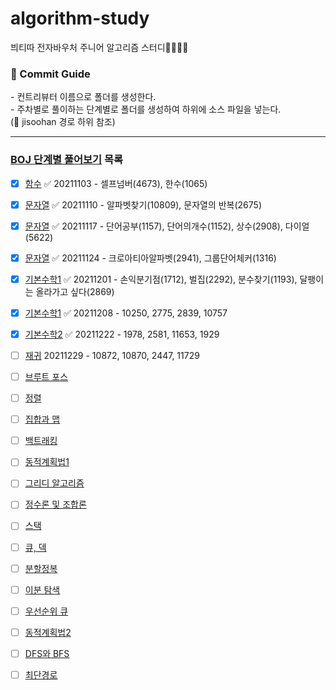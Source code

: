 # algorithm-study
븨티따 전자바우처 주니어 알고리즘 스터디👩‍💻👨‍💻
<br/>

<p>
  <h3>📌 Commit Guide</h3>
  - 컨트리뷰터 이름으로 폴더를 생성한다. <br/>
  - 주차별로 풀이하는 단계별로 폴더를 생성하여 하위에 소스 파일을 넣는다. <br/>
    (📁 jisoohan 경로 하위 참조)
</p>

<hr>

### [BOJ 단계별 풀어보기](https://www.acmicpc.net/step) 목록
- [x] [함수](https://www.acmicpc.net/step/5) ✅ 20211103 - 셀프넘버(4673), 한수(1065)  
- [x] [문자열](https://www.acmicpc.net/step/7) ✅ 20211110 - 알파벳찾기(10809), 문자열의 반복(2675)
- [x] [문자열](https://www.acmicpc.net/step/7) ✅ 20211117 - 단어공부(1157), 단어의개수(1152), 상수(2908), 다이얼(5622)
- [x] [문자열](https://www.acmicpc.net/step/7) ✅ 20211124 - 크로아티아알파벳(2941), 그룹단어체커(1316)
- [x] [기본수학1](https://www.acmicpc.net/step/8) ✅ 20211201 - 손익분기점(1712), 벌집(2292), 분수찾기(1193), 달팽이는 올라가고 싶다(2869)
- [x] [기본수학1](https://www.acmicpc.net/step/8) ✅ 20211208 - 10250, 2775, 2839, 10757
- [x] [기본수학2](https://www.acmicpc.net/step/10) ✅ 20211222 - 1978, 2581, 11653, 1929
- [ ] [재귀](https://www.acmicpc.net/step/19) 20211229 - 10872, 10870, 2447, 11729
- [ ] [브루트 포스](https://www.acmicpc.net/step/22) 
- [ ] [정렬](https://www.acmicpc.net/step/9)
- [ ] [집합과 맵](https://www.acmicpc.net/step/49)
- [ ] [백트래킹](https://www.acmicpc.net/step/34) 
- [ ] [동적계획법1](https://www.acmicpc.net/step/16)
- [ ] [그리디 알고리즘](https://www.acmicpc.net/step/33)
- [ ] [정수론 및 조합론](https://www.acmicpc.net/step/18) 
- [ ] [스택](https://www.acmicpc.net/step/11)
- [ ] [큐, 덱](https://www.acmicpc.net/step/12)
- [ ] [분할정복](https://www.acmicpc.net/step/20)
- [ ] [이분 탐색](https://www.acmicpc.net/step/29) 
- [ ] [우선순위 큐](https://www.acmicpc.net/step/13)
- [ ] [동적계획법2](https://www.acmicpc.net/step/17)
- [ ] [DFS와 BFS](https://www.acmicpc.net/step/24)
- [ ] [최단경로](https://www.acmicpc.net/step/26) 







